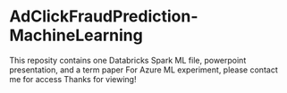 # AdClickFraudPrediction-MachineLearning
This reposity contains one Databricks Spark ML file, powerpoint presentation, and a term paper
For Azure ML experiment, please contact me for access
Thanks for viewing!
